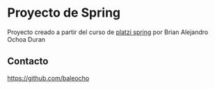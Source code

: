 # Proyecto de Spring

Proyecto creado a partir del curso de [platzi spring](https://platzi.com/clases/1996-java-spring "platzi spring") por Brian Alejandro Ochoa Duran

## Contacto

https://github.com/baleocho
